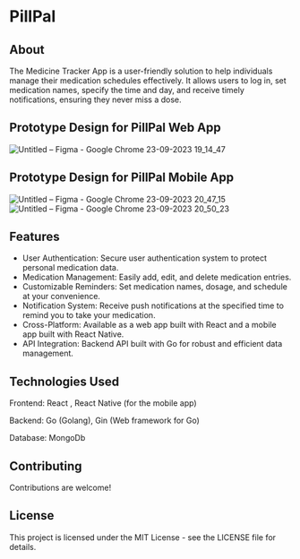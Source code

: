 # PillPal

## About

The Medicine Tracker App is a user-friendly solution to help individuals manage their medication schedules effectively. It allows users to log in, set medication names, specify the time and day, and receive timely notifications, ensuring they never miss a dose.

## Prototype Design for PillPal Web App
![Untitled – Figma - Google Chrome 23-09-2023 19_14_47](https://github.com/ResponseTime/PillPal/assets/80978976/315fa852-37a8-4256-aaef-9a6d599a13eb)


## Prototype Design for PillPal Mobile App
![Untitled – Figma - Google Chrome 23-09-2023 20_47_15](https://github.com/ResponseTime/PillPal/assets/80978976/7a076c03-57f9-47c9-a5b8-f2c89590cfa7) ![Untitled – Figma - Google Chrome 23-09-2023 20_50_23](https://github.com/ResponseTime/PillPal/assets/80978976/0dd4b45a-0df0-4955-89ee-f7cd7d5c19ab)




## Features
- User Authentication: Secure user authentication system to protect personal medication data.
- Medication Management: Easily add, edit, and delete medication entries.
- Customizable Reminders: Set medication names, dosage, and schedule at your convenience.
- Notification System: Receive push notifications at the specified time to remind you to take your medication.
- Cross-Platform: Available as a web app built with React and a mobile app built with React Native.
- API Integration: Backend API built with Go for robust and efficient data management.

## Technologies Used
Frontend: React , React Native (for the mobile app)

Backend: Go (Golang), Gin (Web framework for Go)

Database: MongoDb

## Contributing
Contributions are welcome!

## License
This project is licensed under the MIT License - see the LICENSE file for details.

